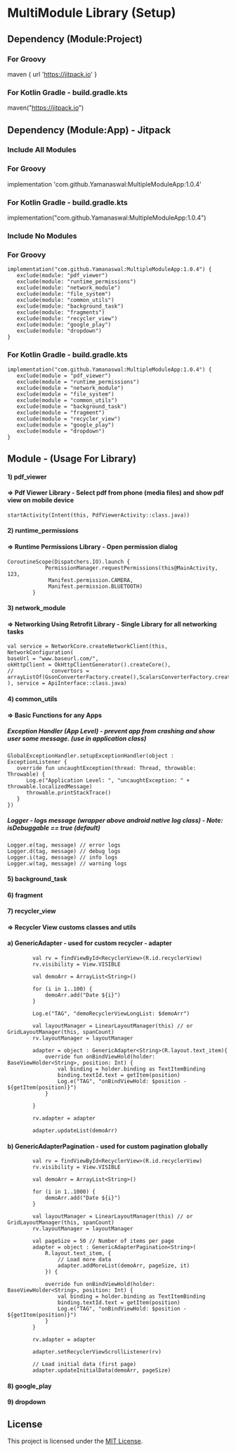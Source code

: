 # MultiModule Library (Setup)

## Dependency (Module:Project)
### For Groovy
maven { url 'https://jitpack.io' }
### For Kotlin Gradle - build.gradle.kts
maven("https://jitpack.io")

## Dependency (Module:App) - Jitpack
### Include All Modules

### For Groovy 
implementation 'com.github.Yamanaswal:MultipleModuleApp:1.0.4'
### For Kotlin Gradle - build.gradle.kts
implementation("com.github.Yamanaswal:MultipleModuleApp:1.0.4")

### Include No Modules

### For Groovy
```text
implementation("com.github.Yamanaswal:MultipleModuleApp:1.0.4") {
   exclude(module: "pdf_viewer")
   exclude(module: "runtime_permissions")
   exclude(module: "network_module")
   exclude(module: "file_system")
   exclude(module: "common_utils")
   exclude(module: "background_task")
   exclude(module: "fragments")
   exclude(module: "recycler_view")
   exclude(module: "google_play")
   exclude(module: "dropdown")
}
```

### For Kotlin Gradle - build.gradle.kts
```text
implementation("com.github.Yamanaswal:MultipleModuleApp:1.0.4") {
   exclude(module = "pdf_viewer")
   exclude(module = "runtime_permissions")
   exclude(module = "network_module")
   exclude(module = "file_system")
   exclude(module = "common_utils")
   exclude(module = "background_task")
   exclude(module = "fragment")
   exclude(module = "recycler_view")
   exclude(module = "google_play")
   exclude(module = "dropdown")
}
```


## Module - (Usage For Library)

#### 1) pdf_viewer
#### => Pdf Viewer Library - Select pdf from phone (media files) and show pdf view on mobile device
```text
startActivity(Intent(this, PdfViewerActivity::class.java))
```

#### 2) runtime_permissions 
#### => Runtime Permissions Library - Open permission dialog
```text
CoroutineScope(Dispatchers.IO).launch {
            PermissionManager.requestPermissions(this@MainActivity, 123,
             Manifest.permission.CAMERA,
             Manifest.permission.BLUETOOTH)
        }
```

#### 3) network_module
#### => Networking Using Retrofit Library - Single Library for all networking tasks
```text
val service = NetworkCore.createNetworkClient(this, NetworkConfiguration(
baseUrl = "www.baseurl.com/",
okHttpClient = OkHttpClientGenerator().createCore(),
//            convertors = arrayListOf(GsonConverterFactory.create(),ScalarsConverterFactory.create())
), service = ApiInterface::class.java)
```

#### 4) common_utils 
#### => Basic Functions for any Apps

##### Exception Handler (App Level) - prevent app from crashing and show user some message. (use in application class)
```text
GlobalExceptionHandler.setupExceptionHandler(object : ExceptionListener {
   override fun uncaughtException(thread: Thread, throwable: Throwable) {
      Log.e("Application Level: ", "uncaughtException: " + throwable.localizedMessage)
      throwable.printStackTrace()
   }
})
```

##### Logger - logs message (wrapper above android native log class) - Note: isDebuggable == true (default)
```text
Logger.e(tag, message) // error logs
Logger.d(tag, message) // debug logs
Logger.i(tag, message) // info logs
Logger.w(tag, message) // warning logs
```

#### 5) background_task

#### 6) fragment

#### 7) recycler_view
#### => Recycler View customs classes and utils

#### a) GenericAdapter - used for custom recycler - adapter
```text
        val rv = findViewById<RecyclerView>(R.id.recyclerView)
        rv.visibility = View.VISIBLE

        val demoArr = ArrayList<String>()

        for (i in 1..100) {
            demoArr.add("Date ${i}")
        }

        Log.e("TAG", "demoRecyclerViewLongList: $demoArr")

        val layoutManager = LinearLayoutManager(this) // or GridLayoutManager(this, spanCount)
        rv.layoutManager = layoutManager

        adapter = object : GenericAdapter<String>(R.layout.text_item){
            override fun onBindViewHold(holder: BaseViewHolder<String>, position: Int) {
                val binding = holder.binding as TextItemBinding
                binding.textId.text = getItem(position)
                Log.e("TAG", "onBindViewHold: $position - ${getItem(position)}")
            }

        }

        rv.adapter = adapter

        adapter.updateList(demoArr)
```

#### b) GenericAdapterPagination - used for custom pagination globally
```text
        val rv = findViewById<RecyclerView>(R.id.recyclerView)
        rv.visibility = View.VISIBLE

        val demoArr = ArrayList<String>()

        for (i in 1..1000) {
            demoArr.add("Date ${i}")
        }

        val layoutManager = LinearLayoutManager(this) // or GridLayoutManager(this, spanCount)
        rv.layoutManager = layoutManager

        val pageSize = 50 // Number of items per page
        adapter = object : GenericAdapterPagination<String>(
            R.layout.text_item, {
                // Load more data
                adapter.addMoreList(demoArr, pageSize, it)
            }) {

            override fun onBindViewHold(holder: BaseViewHolder<String>, position: Int) {
                val binding = holder.binding as TextItemBinding
                binding.textId.text = getItem(position)
                Log.e("TAG", "onBindViewHold: $position - ${getItem(position)}")
            }
        }

        rv.adapter = adapter

        adapter.setRecyclerViewScrollListener(rv)

        // Load initial data (first page)
        adapter.updateInitialData(demoArr, pageSize)
```

#### 8) google_play
#### 9) dropdown





## License
This project is licensed under the [MIT License](LICENSE).